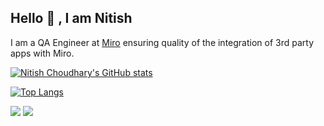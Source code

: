 

## Hello 👋 , I am Nitish 

I am a QA Engineer at [Miro](https://miro.com) ensuring quality of the integration of 3rd party apps with Miro.

[![Nitish Choudhary's GitHub stats](https://github-readme-stats.vercel.app/api?username=nitish90choudhary&show_icons=true)](https://github.com/nitish90choudhary) 

[![Top Langs](https://github-readme-stats.vercel.app/api/top-langs/?username=nitish90choudhary&layout=compact)](https://github.com/nitish90choudhary)


[<img src="https://img.shields.io/badge/linkedin-%230077B5.svg?&style=for-the-badge&logo=linkedin&logoColor=white" />]([https://www.linkedin.com/in/USERNAME/](https://www.linkedin.com/in/nitish-k-choudhary/))
[<img src="https://img.shields.io/badge/medium-%2312100E.svg?&style=for-the-badge&logo=medium&logoColor=white" />](https://medium.com/@nitish90choudhary) 
